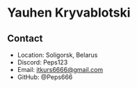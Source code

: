 # Yauhen Kryvablotski
## Contact 
+ Location: Soligorsk, Belarus
+ Discord: Peps123
+ Email: itkurs6666@gmail.com
+ GitHub: @Peps666
